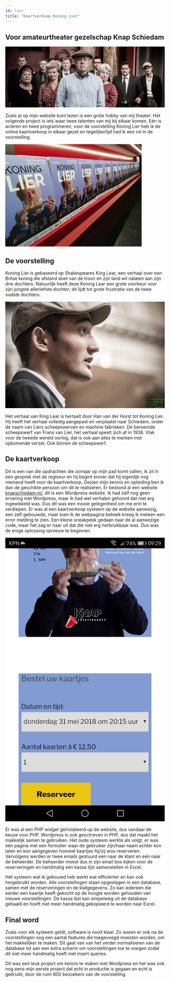 ```yaml
---
id: lier
title: "Kaartverkoop Koning Lier" 
---
```


## Voor amateurtheater gezelschap Knap Schiedam

![alt](assets/lier-cast.jpg)


Zoals je op mijn website kunt lezen is een grote hobby van mij theater. Het volgende project is iets waar twee talenten van mij bij elkaar komen. Eén is acteren en twee programmeren, voor de voorstelling Koning Lier heb ik de online kaartverkoop in elkaar gezet en tegelijkertijd had ik een rol in de voorstelling. 

![alt](assets/lier-flyer.jpg)


## De voorstelling

Koning Lier is gebaseerd op Shakespeares King Lear, een verhaal over een Britse koning die afstand doet van de troon en zijn land wil nalaten aan zijn drie dochters. Natuurlijk heeft deze Koning Lear een grote voorkeur voor zijn jongste allerliefste dochter, dit lijdt tot grote frustratie van de twee oudste dochters.

![alt](assets/koenraad.jpg)

Het verhaal van King Lear is hertaalt door Han van der Horst tot Koning Lier. Hij heeft het verhaal volledig aangepast en verplaatst naar Schiedam, onder de naam van Liers scheepswerven en machine fabrieken. De beroemde scheepswerf van Frans van Lier, het verhaal speelt zich af in 1938. Vlak voor de tweede wereld oorlog, dat is ook aan alles te merken met opkomende verzet. Ook binnen de scheepswerf. 


## De kaartverkoop

Dit is een van die opdrachten die zomaar op mijn pad komt vallen, ik zit in een gesprek met de regiseur en hij begint erover dat hij eigenlijk nog niemand heeft voor de kaartverkoop. Gezien mijn kennis en opleiding ben ik dan de geschikte persoon om dit te realiseren. Er bestond al een website [knapschiedam.nl/](http://www.knapschiedam.nl/), dit is een Wordpress website. Ik had zelf nog geen ervaring met Wordpress, maar ik had wel verhalen gehoord dat niet erg ingewikkeld was. Dus dit was een mooie gelegenheid om me erin te verdiepen. Er was al een kaartverkoop systeem op de website aanwezig, een zelf gebouwde, maar toen ik de webpagina bekeek kreeg ik meteen een error melding te zien. Een kleine sneakpeek gedaan naar de al aanwezige code, maar het zag er naar uit dat die niet erg herbruikbaar was. Dus was de enige oplossing opnieuw te beginnen. 

![alt](assets/kaartverkoop.png)

Er was al een PHP widget geïnstaleerd op de website, dus vandaar de keuze voor PHP. Wordpress is ook geschreven in PHP, dus dat maakt het makkelijk samen te gebruiken. Het oude systeem werkte als volgt, er was eén pagina met een formulier waar de gebruiker zijn/haar naam achter kon laten en kon aangegeven hoeveel kaartjes hij/zij wou reserveren. Vervolgens werden er twee emails gestuurd eén naar de klant en eén naar de beheerder. De beheerder moest dus in zijn email box kijken voor de reserveringen en handmatig een kassa lijst samenstellen in Excel. 

Het systeem wat ik gebouwd heb werkt wat efficiënter en kan ook hergebruikt worden. Alle voorstellingen staan opgeslagen in een database, samen met de reserveringen en de klatgegevens. Zo kan iedereen die eerder een kaartje heeft gekocht op de hoogte worden gehouden van nieuwe voorstellingen. De kassa lijst kan simpelweg uit de database gehaald en hoeft niet meer handmatig gekopieerd te worden naar Excel. 

## Final word

Zoals voor elk systeem geldt, software is nooit klaar. Zo waren er ook na de voorstellingen nog een aantal features die toegevoegd moesten worden, om het makkelijker te maken. Dit gaat van van het verder normaliseren van de database tot aan een extra scherm om voorstellingen toe te voegen zodat dit niet meer handmatig hoeft met insert queries.

Dit was een leuk project om kennis te maken met Wordpress en het was ook nog eens mijn eerste project dat echt in productie is gegaan en echt is gebruikt, door de ruim 800 bezoekers van de voorstelling.
